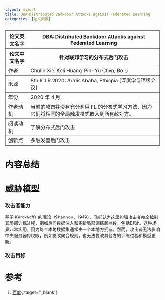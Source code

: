 ```yaml
---
layout: mypost
title: DBA-Distributed Backdoor Attacks against Federated Learning
categories: [论文阅读]
---
```


<table border="1">
    <tr>
        <th>论文英文名字</th>
        <th>DBA: Distributed Backdoor Attacks against Federated Learning</th>
    </tr>
    <tr>
        <th>论文中文名字</th>
        <th>针对联邦学习的分布式后门攻击</th>
    </tr>
    <tr>
        <td>作者</td>
        <td>Chulin Xie, Keli Huang, Pin-Yu Chen, Bo Li</td>
    </tr>
    <tr>
        <td>来源</td>
        <td>8th ICLR 2020: Addis Ababa, Ethiopia [深度学习顶级会议]</td>
    </tr>
    <tr>
        <td>年份</td>
        <td>2020 年 4 月</td>
    </tr>
    <tr>
        <td>作者动机</td>
        <td>当前的攻击并没有充分利用 FL 的分布式学习方法，因为它们将相同的全局触发模式嵌入到所有敌对方。</td>
    </tr>
    <tr>
        <td>阅读动机</td>
        <td>了解分布式后门攻击</td>
    </tr>
    <tr>
        <td>创新点</td>
        <td>多触发器后门攻击</td>
    </tr>
</table>

# 内容总结

# 威胁模型

### 攻击者能力

基于 Kerckhoffs 的理论（Shannon，1949），我们认为这里的强攻击者完全控制其局部训练过程，例如后门数据注入和更新局部训练超参数，包括E和lr。这种场景非常实用，因为每个本地数据集通常由一个本地方拥有。然而，攻击者无法影响中央服务器的权限，例如更改聚合规则，也无法篡改其他方的训练过程和模型更新。


### 攻击目标



# 参考

1. [百度](https://www.baidu.com){:target="_blank"}